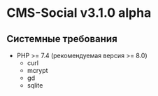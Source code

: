 # CMS-Social v3.1.0 alpha

## Системные требования 

- PHP >= 7.4 (рекомендуемая версия >= 8.0)
  - curl
  - mcrypt
  - gd
  - sqlite
